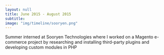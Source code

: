 ```yaml
---
layout: null
title: June 2015 - August 2015
subtitle:
image: "img/timeline/sooryen.png"
---
```

Summer interned at Sooryen Technologies where I worked on a Magento e-commerce project by researching and installing third-party plugins and developing custom modules in PHP